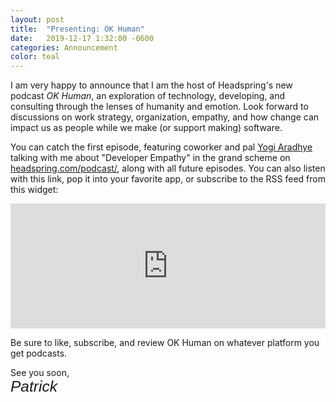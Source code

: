 ```yaml
---
layout: post
title:  "Presenting: OK Human"
date:   2019-12-17 1:32:00 -0600
categories: Announcement
color: teal
---
```


I am very happy to announce that I am the host of Headspring's new podcast _OK Human_, an exploration of technology, developing, and consulting through the lenses of humanity and emotion. Look forward to discussions on work strategy, organization, empathy, and how change can impact us as people while we make (or support making) software.

<!--more-->

You can catch the first episode, featuring coworker and pal [Yogi Aradhye](https://twitter.com/yaradhye) talking with me about "Developer Empathy" in the grand scheme on [headspring.com/podcast/](https://headspring.com/insights/podcast/), along with all future episodes. You can also listen with this link, pop it into your favorite app, or subscribe to the RSS feed from this widget:

<iframe src="https://www.buzzsprout.com/844789/2612749-ep-1-developer-empathy-with-yogi-aradhye?client_source=small_player&amp;iframe=true&amp;referrer=https://www.buzzsprout.com/844789/2612749-ep-1-developer-empathy-with-yogi-aradhye.js?container_id=buzzsprout-player-2612749&amp;player=small" scrolling="no" title="OK Human, Ep. 1: Developer Empathy with Yogi Aradhye" width="100%" height="200" frameborder="0"></iframe>

Be sure to like, subscribe, and review OK Human on whatever platform you get podcasts.

See you soon,
<br /><span style="font: oblique 1.75em 'Vibur', sans-serif">Patrick</span>
